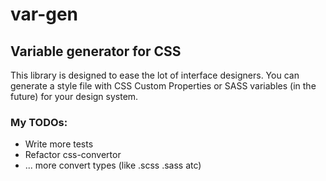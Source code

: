# var-gen

## Variable generator for CSS

This library is designed to ease the lot of interface designers. You can generate a style file with CSS Custom Properties or SASS variables (in the future) for your design system.

### My TODOs:

- Write more tests
- Refactor css-convertor
- ... more convert types (like .scss .sass atc)
